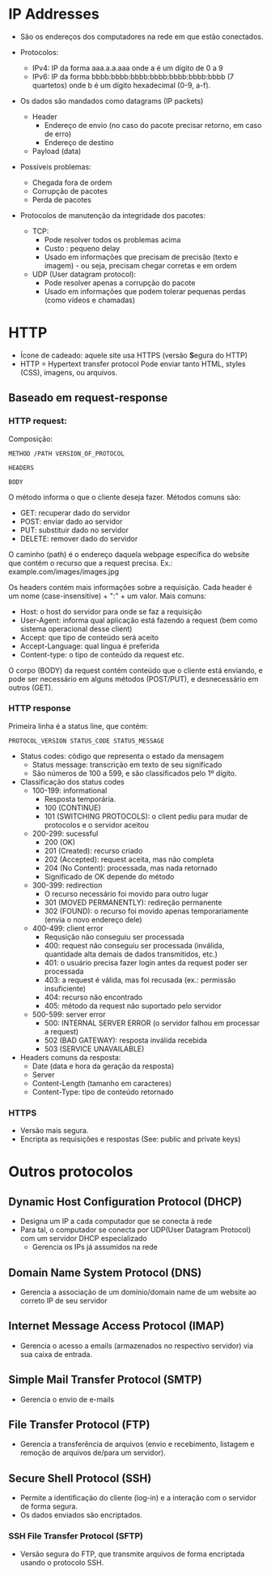 # IP Addresses
* São os endereços dos computadores na rede em que estão conectados.
* Protocolos:
	* IPv4: IP da forma aaa.a.a.aaa onde a é um dígito de 0 a 9
	* IPv6: IP da forma bbbb:bbbb:bbbb:bbbb:bbbb:bbbb:bbbb (7 quartetos) onde b é um dígito hexadecimal (0-9, a-f).

* Os dados são mandados como datagrams (IP packets)
	* Header
		* Endereço de envio (no caso do pacote precisar retorno, em caso de erro)
		* Endereço de destino
	* Payload (data)
* Possíveis problemas:
	* Chegada fora de ordem
	* Corrupção de pacotes
	* Perda de pacotes
* Protocolos de manutenção da integridade dos pacotes:
	* TCP: 
		* Pode resolver todos os problemas acima
		* Custo : pequeno delay
		* Usado em informações que precisam de precisão (texto e imagem) - ou seja, precisam chegar corretas e em ordem
	* UDP (User datagram protocol):
		* Pode resolver apenas a corrupção do pacote
		* Usado em informações que podem tolerar pequenas perdas (como vídeos e chamadas)

# HTTP
* Ícone de cadeado: aquele site usa HTTPS (versão **S**egura do HTTP)
* HTTP = Hypertext transfer protocol
	Pode enviar tanto HTML, styles (CSS), imagens, ou arquivos. 

## Baseado em request-response

### HTTP request:
Composição:
	
	METHOD /PATH VERSION_OF_PROTOCOL 
	
	HEADERS
	
	BODY

O método informa o que o cliente deseja fazer. Métodos comuns são:

* GET: recuperar dado do servidor
* POST: enviar dado ao servidor
* PUT: substituir dado no servidor
* DELETE: remover dado do servidor

O caminho (path) é o endereço daquela webpage específica do website que contém o recurso que a request precisa. Ex.:
	example.com/images/images.jpg

Os headers contém mais informações sobre a requisição. 
Cada header é um nome (case-insensitive) + ":" + um valor.
Mais comuns:

* Host: o host do servidor para onde se faz a requisição
* User-Agent: informa qual aplicação está fazendo a request
(bem como sistema operacional desse client)
* Accept: que tipo de conteúdo será aceito
* Accept-Language: qual língua é preferida
* Content-type: o tipo de conteúdo da request
etc.

O corpo (BODY) da request contém conteúdo que o cliente está enviando, e pode ser necessário em alguns métodos (POST/PUT), e desnecessário em outros (GET).

### HTTP response
Primeira linha é a status line, que contém:
	
	PROTOCOL_VERSION STATUS_CODE STATUS_MESSAGE

* Status codes: código que representa o estado da mensagem
	* Status message: transcrição em texto de seu significado
	* São números de 100 a 599, e são classificados pelo 1º dígito.
* Classificação dos status codes 
	* 100-199: informational
		* Resposta temporária.
		* 100 (CONTINUE)
		* 101 (SWITCHING PROTOCOLS): o client pediu para mudar de protocolos e o servidor aceitou
	* 200-299: sucessful
		* 200 (OK)
		* 201 (Created): recurso criado
		* 202 (Accepted): request aceita, mas não completa
		* 204 (No Content): processada, mas nada retornado
		* Significado de OK depende do método
	* 300-399: redirection
		* O recurso necessário foi movido para outro lugar
		* 301 (MOVED PERMANENTLY): redireção permanente
		* 302 (FOUND): o recurso foi movido apenas temporariamente 
			(envia o novo endereço dele)
	* 400-499: client error
		* Requsição não conseguiu ser processada
		* 400: request não conseguiu ser processada (inválida, quantidade alta demais de dados transmitidos, etc.)
		* 401: o usuário precisa fazer login antes da request poder ser processada
		* 403: a request é válida, mas foi recusada (ex.: permissão insuficiente)
		* 404: recurso não encontrado
		* 405: método da request não suportado pelo servidor
	* 500-599: server error
		* 500: INTERNAL SERVER ERROR (o servidor falhou em processar a request)
		* 502 (BAD GATEWAY): resposta inválida recebida
		* 503 (SERVICE UNAVAILABLE)
* Headers comuns da resposta:
	* Date (data e hora da geração da resposta)
	* Server
	* Content-Length (tamanho em caracteres)
	* Content-Type: tipo de conteúdo retornado

### HTTPS
* Versão mais segura.
* Encripta as requisições e respostas
(See: public and private keys)

# Outros protocolos

## Dynamic Host Configuration Protocol (DHCP)
* Designa um IP a cada computador que se conecta à rede
* Para tal, o computador se conecta por UDP(User Datagram Protocol) com um servidor DHCP especializado
	* Gerencia os IPs já assumidos na rede

## Domain Name System Protocol (DNS)
* Gerencia a associação de um domínio/domain name de um website ao correto IP de seu servidor

## Internet Message Access Protocol (IMAP)
* Gerencia o acesso a emails (armazenados no respectivo servidor) via sua caixa de entrada.

## Simple Mail Transfer Protocol (SMTP)
* Gerencia o envio de e-mails

## File Transfer Protocol (FTP)
* Gerencia a transferência de arquivos (envio e recebimento, listagem e remoção de arquivos de/para um servidor).

## Secure Shell Protocol (SSH)
* Permite a identificação do cliente (log-in) e a interação com o servidor de forma segura.
* Os dados enviados são encriptados.

### SSH File Transfer Protocol (SFTP)
* Versão segura do FTP, que transmite arquivos de forma encriptada usando o protocolo SSH.
